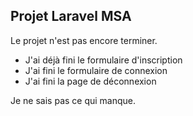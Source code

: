 
## Projet Laravel MSA

Le projet n'est pas encore terminer.
- J'ai déjà fini le formulaire d'inscription
- J'ai fini le formulaire de connexion
- J'ai fini la page de déconnexion

Je ne sais pas ce qui manque.
